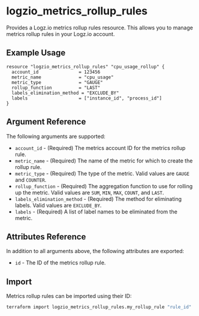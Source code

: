 # logzio_metrics_rollup_rules

Provides a Logz.io metrics rollup rules resource. This allows you to manage metrics rollup rules in your Logz.io account.

## Example Usage

```hcl
resource "logzio_metrics_rollup_rules" "cpu_usage_rollup" {
  account_id               = 123456
  metric_name              = "cpu_usage"
  metric_type              = "GAUGE"
  rollup_function          = "LAST"
  labels_elimination_method = "EXCLUDE_BY"
  labels                   = ["instance_id", "process_id"]
}
```

## Argument Reference

The following arguments are supported:

* `account_id` - (Required) The metrics account ID for the metrics rollup rule.
* `metric_name` - (Required) The name of the metric for which to create the rollup rule.
* `metric_type` - (Required) The type of the metric. Valid values are `GAUGE` and `COUNTER`.
* `rollup_function` - (Required) The aggregation function to use for rolling up the metric. Valid values are `SUM`, `MIN`, `MAX`, `COUNT`, and `LAST`.
* `labels_elimination_method` - (Required) The method for eliminating labels. Valid values are `EXCLUDE_BY`.
* `labels` - (Required) A list of label names to be eliminated from the metric.

## Attributes Reference

In addition to all arguments above, the following attributes are exported:

* `id` - The ID of the metrics rollup rule.

## Import

Metrics rollup rules can be imported using their ID:

```bash
terraform import logzio_metrics_rollup_rules.my_rollup_rule "rule_id"
``` 